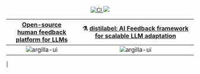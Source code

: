 <p align="center">
<a href="https://pepy.tech/project/argilla">
<img  alt="CI"  src="https://static.pepy.tech/personalized-badge/argilla?period=month&units=international_system&left_color=grey&right_color=blue&left_text=pypi%20downloads/month">
</a>
<a  href="https://huggingface.co/new-space?template=argilla/argilla-template-space">
<img src="https://huggingface.co/datasets/huggingface/badges/raw/main/deploy-to-spaces-sm.svg" />
</a>
</p>

|[Open-source <br> human feedback platform for LLMs](https://github.com/argilla-io/argilla)|⚗️ [distilabel: AI Feedback framework for scalable LLM adaptation](https://github.com/argilla-io/distilabel)|
| :-------------------------------------------------------------------------------------------------------------------------------------------------: | :-------------------------------------------------------------------------------------------------------------------------------------------------: | 
| <img alt="argilla-ui" src="https://github.com/argilla-io/.github/assets/1107111/ffbd4f28-d6a6-4ebb-9944-6a60cabda0bb"> | <img alt="argilla-ui" src="https://github.com/argilla-io/.github/assets/1107111/b9aafa25-0139-40ac-9a66-71b7ed60151f"> 
 |
